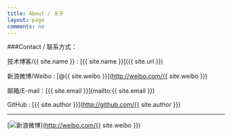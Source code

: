 ```yaml
---
title: About / 关于
layout: page
comments: no
---
```


###Contact / 联系方式：

技术博客/{{ site.name }} : [{{ site.name }}]({{ site.url }})

新浪微博/Weibo : [@{{ site.weibo }}](http://weibo.com/{{ site.weibo }})

邮箱/E-mail：[{{ site.email }}](mailto:{{ site.email }})

GitHub : [{{ site.author }}](http://github.com/{{ site.author }})



----

[![新浪微博](http://service.t.sina.com.cn/widget/qmd/3295004592/06d8c23f/2.png)](http://weibo.com/{{ site.weibo }})
